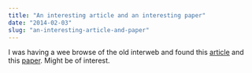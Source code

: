 ```yaml
---
title: "An interesting article and an interesting paper"
date: "2014-02-03"
slug: "an-interesting-article-and-paper"
---
```

<p>I was having a wee browse of the old interweb and found this <a href="http://qz.com/139453/theres-one-key-difference-between-kids-who-excel-at-math-and-those-who-dont/" target="_blank">article</a> and this <a href="http://www.sciencedirect.com/science/article/pii/S0191886909003833" target="_blank">paper</a>. Might be of interest.</p>
